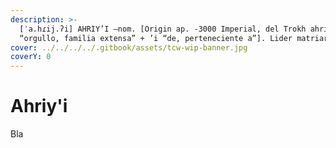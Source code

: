 ```yaml
---
description: >-
  [ˈa.hɾij.ʔi] AHRIY’I –nom. [Origin ap. -3000 Imperial, del Trokh ahriy
  “orgullo, familia extensa” + ’i “de, perteneciente a”]. Lider matriarca Aslan.
cover: ../../../../.gitbook/assets/tcw-wip-banner.jpg
coverY: 0
---
```


# Ahriy'i

Bla
